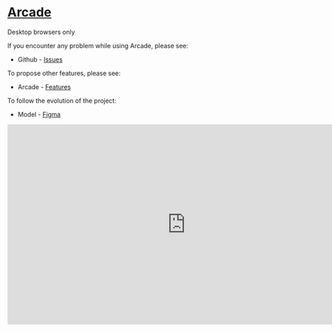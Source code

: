 # <a href="https://www.arcade-project.ml/">Arcade</a>

Desktop browsers only

If you encounter any problem while using Arcade, please see:
* Github - [Issues](https://github.com/Itsoon-xyz/ARCADE/issues)

To propose other features, please see:
* Arcade - [Features](https://www.arcade-project.ml//features.html)

To follow the evolution of the project:
* Model - [Figma](https://www.figma.com/file/Rqh1uc6KawOI6Zo1ungAM0/ARCADE-v2?node-id=0%3A1&t=gqLUAxUtT38JednV-1)
<iframe style="border: 1px solid rgba(0, 0, 0, 0.1);" width="800" height="450" src="https://www.figma.com/embed?embed_host=share&url=https%3A%2F%2Fwww.figma.com%2Ffile%2FRqh1uc6KawOI6Zo1ungAM0%2FARCADE-v2%3Fnode-id%3D0%253A1%26t%3DZf1YG1j2OOsRXxQA-1" allowfullscreen></iframe>

